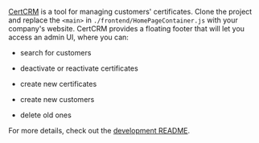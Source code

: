 [CertCRM](https://cert-crm.herokuapp.com/) is a tool for managing customers' certificates. Clone the project and replace the `<main>` in `./frontend/HomePageContainer.js` with your company's website. CertCRM provides a floating footer that will let you access an admin UI, where you can:

* search for customers
* deactivate or reactivate certificates

* create new certificates

* create new customers
* delete old ones

For more details, check out the [development README](https://github.com/English3000/cert-CRM/edit/master/README-dev.md).
